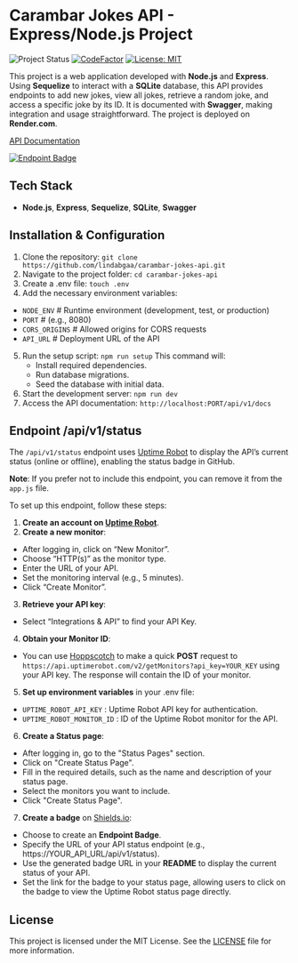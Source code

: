 # Carambar Jokes API - Express/Node.js Project

![Project Status](https://img.shields.io/badge/Project%20Status-Finished-green?style=flat-square)
[![CodeFactor](https://www.codefactor.io/repository/github/lindabgaa/carambar-jokes-api/badge?style=flat-square)](https://www.codefactor.io/repository/github/lindabgaa/carambar-jokes-api)
[![License: MIT](https://img.shields.io/badge/License-MIT-blue?style=flat-square)](LICENSE)

This project is a web application developed with **Node.js** and **Express**. Using **Sequelize** to interact with a **SQLite** database, this API provides endpoints to add new jokes, view all jokes, retrieve a random joke, and access a specific joke by its ID. It is documented with **Swagger**, making integration and usage straightforward. The project is deployed on **Render.com**.

[API Documentation](https://carambar-jokes-api.onrender.com/api/v1/docs)

[![Endpoint Badge](https://img.shields.io/endpoint?url=https%3A%2F%2Fcarambar-jokes-api.onrender.com%2Fapi%2Fv1%2Fstatus&style=flat-square)](https://stats.uptimerobot.com/Upe7finkYZ/797919584)

## Tech Stack

- **Node.js**, **Express**, **Sequelize**, **SQLite**, **Swagger**

## Installation & Configuration

1. Clone the repository: `git clone https://github.com/lindabgaa/carambar-jokes-api.git`
2. Navigate to the project folder: `cd carambar-jokes-api`
3. Create a .env file: `touch .env`
4. Add the necessary environment variables:

- `NODE_ENV` # Runtime environment (development, test, or production)
- `PORT` # (e.g., 8080)
- `CORS_ORIGINS` # Allowed origins for CORS requests
- `API_URL` # Deployment URL of the API

5. Run the setup script: `npm run setup`
   This command will:
   - Install required dependencies.
   - Run database migrations.
   - Seed the database with initial data.
6. Start the development server: `npm run dev`
7. Access the API documentation: `http://localhost:PORT/api/v1/docs`

## Endpoint /api/v1/status

The `/api/v1/status` endpoint uses [Uptime Robot](https://uptimerobot.com/) to display the API’s current status (online or offline), enabling the status badge in GitHub.

**Note**: If you prefer not to include this endpoint, you can remove it from the `app.js` file.

To set up this endpoint, follow these steps:

1. **Create an account on [Uptime Robot](https://uptimerobot.com/)**.
2. **Create a new monitor**:

- After logging in, click on “New Monitor”.
- Choose “HTTP(s)” as the monitor type.
- Enter the URL of your API.
- Set the monitoring interval (e.g., 5 minutes).
- Click “Create Monitor”.

3. **Retrieve your API key**:

- Select “Integrations & API” to find your API Key.

4. **Obtain your Monitor ID**:

- You can use [Hoppscotch](https://hoppscotch.io/) to make a quick **POST** request to `https://api.uptimerobot.com/v2/getMonitors?api_key=YOUR_KEY` using your API key. The response will contain the ID of your monitor.

5. **Set up environment variables** in your .env file:

- `UPTIME_ROBOT_API_KEY` : Uptime Robot API key for authentication.
- `UPTIME_ROBOT_MONITOR_ID` : ID of the Uptime Robot monitor for the API.

6. **Create a Status page**:

- After logging in, go to the "Status Pages" section.
- Click on "Create Status Page".
- Fill in the required details, such as the name and description of your status page.
- Select the monitors you want to include.
- Click "Create Status Page".

7. **Create a badge** on [Shields.io](https://shields.io/):

- Choose to create an **Endpoint Badge**.
- Specify the URL of your API status endpoint (e.g., https://YOUR_API_URL/api/v1/status).
- Use the generated badge URL in your **README** to display the current status of your API.
- Set the link for the badge to your status page, allowing users to click on the badge to view the Uptime Robot status page directly.

## License

This project is licensed under the MIT License. See the [LICENSE](LICENSE) file for more information.
